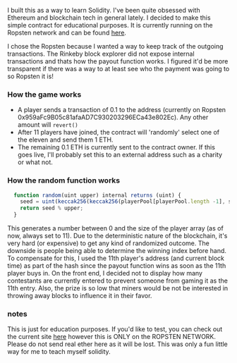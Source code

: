 
I built this as a way to learn Solidity. I've been quite obsessed with Ethereum and blockchain tech in general lately. I decided to make this simple contract for educational purposes. It is currently running on the Ropsten network and can be found [here](https://ropsten.etherscan.io/address/0x959aFc9B05c81afaAD7C930203296ECa43e802Ec).

I chose the Ropsten because I wanted a way to keep track of the outgoing transactions. The Rinkeby block explorer did not expose internal transactions and thats how the payout function works. I figured it'd be more transparent if there was a way to at least see who the payment was going to so Ropsten it is!

### How the game works
- A player sends a transaction of 0.1 to the address (currently on Ropsten 0x959aFc9B05c81afaAD7C930203296ECa43e802Ec). Any other amount will ```revert()```
- After 11 players have joined, the contract will 'randomly' select one of the eleven and send them 1 ETH.
- The remaining 0.1 ETH is currently sent to the contract owner. If this goes live, I'll probably set this to an external address such as a charity or what not.


### How the random function works

```js
  function random(uint upper) internal returns (uint) {
    seed = uint(keccak256(keccak256(playerPool[playerPool.length -1], seed), now));
    return seed % upper;
  }
```
This generates a number between 0 and the size of the player array (as of now, always set to 11). Due to the deterministic nature of the blockchain, it's very hard (or expensive) to get any kind of randomized outcome. The downside is people being able to determine the winning index before hand. To compensate for this, I used the 11th player's address (and current block time) as part of the hash since the payout function wins as soon as the 11th player buys in. On the front end, I decided not to display how many contestants are currently entered to prevent someone from gaming it as the 11th entry. Also, the prize is so low that miners would be not be interested in throwing away blocks to influence it in their favor.

### notes
This is just for education purposes. If you'd like to test, you can check out the current site [here](https://mini-ether-lottery.herokuapp.com/) however this is ONLY on the ROPSTEN NETWORK. Please do not send real ether here as it will be lost. This was only a fun little way for me to teach myself solidity. 
